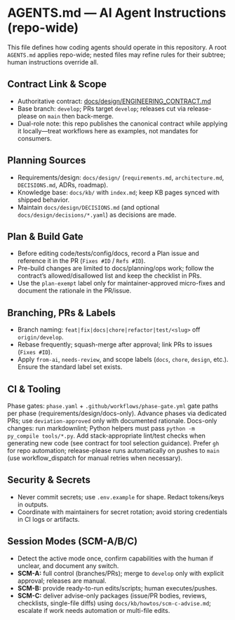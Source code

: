 # AGENTS.md — AI Agent Instructions (repo-wide)

This file defines how coding agents should operate in this repository. A root `AGENTS.md` applies repo-wide; nested files may refine rules for their subtree; human instructions override all.

## Contract Link & Scope

- Authoritative contract: [docs/design/ENGINEERING_CONTRACT.md](docs/design/ENGINEERING_CONTRACT.md)
- Base branch: `develop`; PRs target `develop`; releases cut via release-please on `main` then back-merge.
- Dual-role note: this repo publishes the canonical contract while applying it locally—treat workflows here as examples, not mandates for consumers.

## Planning Sources

- Requirements/design: `docs/design/` (`requirements.md`, `architecture.md`, `DECISIONS.md`, ADRs, roadmap).
- Knowledge base: `docs/kb/` with `index.md`; keep KB pages synced with shipped behavior.
- Maintain `docs/design/DECISIONS.md` (and optional `docs/design/decisions/*.yaml`) as decisions are made.

## Plan & Build Gate

- Before editing code/tests/config/docs, record a Plan issue and reference it in the PR (`Fixes #ID` / `Refs #ID`).
- Pre-build changes are limited to docs/planning/ops work; follow the contract’s allowed/disallowed list and keep the checklist in PRs.
- Use the `plan-exempt` label only for maintainer-approved micro-fixes and document the rationale in the PR/issue.

## Branching, PRs & Labels

- Branch naming: `feat|fix|docs|chore|refactor|test/<slug>` off `origin/develop`.
- Rebase frequently; squash-merge after approval; link PRs to issues (`Fixes #ID`).
- Apply `from-ai`, `needs-review`, and scope labels (`docs`, `chore`, `design`, etc.). Ensure the standard label set exists.

## CI & Tooling

Phase gates: `phase.yaml` + `.github/workflows/phase-gate.yml` gate paths per phase (requirements/design/docs-only). Advance phases via dedicated PRs; use `deviation-approved` only with documented rationale.
Docs-only changes: run markdownlint; Python helpers must pass `python -m py_compile tools/*.py`.
Add stack-appropriate lint/test checks when generating new code (see contract for tool selection guidance).
Prefer `gh` for repo automation; release-please runs automatically on pushes to `main` (use workflow_dispatch for manual retries when necessary).

## Security & Secrets

- Never commit secrets; use `.env.example` for shape. Redact tokens/keys in outputs.
- Coordinate with maintainers for secret rotation; avoid storing credentials in CI logs or artifacts.

## Session Modes (SCM-A/B/C)

- Detect the active mode once, confirm capabilities with the human if unclear, and document any switch.
- **SCM-A:** full control (branches/PRs); merge to `develop` only with explicit approval; releases are manual.
- **SCM-B:** provide ready-to-run edits/scripts; human executes/pushes.
- **SCM-C:** deliver advise-only packages (issue/PR bodies, reviews, checklists, single-file diffs) using `docs/kb/howtos/scm-c-advise.md`; escalate if work needs automation or multi-file edits.

